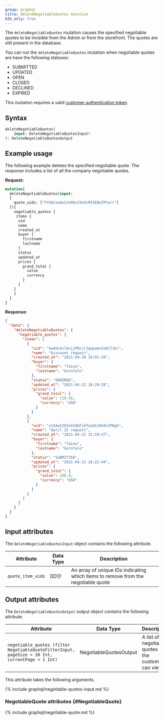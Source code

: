 ```yaml
---
group: graphql
title: deleteNegotiableQuotes mutation
b2b_only: true
---
```


The `deleteNegotiableQuotes` mutation causes the specified negotiable quotes to be invisible from the Admin or from the storefront. The quotes are still present in the database.

You can run the `deleteNegotiableQuotes` mutation when negotiable quotes are have the following statuses:

*  SUBMITTED
*  UPDATED
*  OPEN
*  CLOSED
*  DECLINED
*  EXPIRED

This mutation requires a valid [customer authentication token]({{page.baseurl}}/graphql/mutations/generate-customer-token.html).

## Syntax

```graphql
deleteNegotiableQuotes(
    input: DeleteNegotiableQuotesInput!
): DeleteNegotiableQuotesOutput
```

## Example usage

The following example deletes the specified negotiable quote. The response includes a list of all the company negotiable quotes.

**Request:**

```graphql
mutation{
  deleteNegotiableQuotes(input: 
  {
    quote_uids: ["FYGOCooAxSJnMdxI9v0cMI5EBaTPtwrr"]
  }){
    negotiable_quotes {
     items {
      uid
      name
      created_at
      buyer {
        firstname
        lastname
      }
      status
      updated_at
      prices {
        grand_total {
          value
          currency
        }
      }
    } 
    }
  }
}
```

**Response:**

```json
{
  "data": {
    "deleteNegotiableQuotes": {
      "negotiable_quotes": {
        "items": [
          {
            "uid": "kw6mLEvl6vjjPNsjtJqwpamv5o0iT1bc",
            "name": "Discount request",
            "created_at": "2021-04-20 19:01:38",
            "buyer": {
              "firstname": "Taina",
              "lastname": "Garofalo"
            },
            "status": "ORDERED",
            "updated_at": "2021-04-21 18:29:28",
            "prices": {
              "grand_total": {
                "value": 110.95,
                "currency": "USD"
              }
            }
          },
          {
            "uid": "xCA4wSZEHsb5QbFiKfoq5k1Dk8vIPBgb",
            "name": "April 22 request",
            "created_at": "2021-04-22 15:59:47",
            "buyer": {
              "firstname": "Taina",
              "lastname": "Garofalo"
            },
            "status": "SUBMITTED",
            "updated_at": "2021-04-23 18:21:44",
            "prices": {
              "grand_total": {
                "value": 208.8,
                "currency": "USD"
              }
            }
          }
        ]
      }
    }
  }
}
```

## Input attributes

The `DeleteNegotiableQuotesInput` object contains the following attribute.

Attribute | Data Type | Description
--- | --- | ---
`quote_item_uids` | [ID!]! | An array of unique IDs indicating which items to remove from the negotiable quote

## Output attributes

The `DeleteNegotiableQuotesOutput` output object contains the following attribute.

Attribute | Data Type | Description
--- | --- | ---
`negotiable_quotes (filter NegotiableQuoteFilterInput, pageSize = 20 Int, currentPage = 1 Int)` | NegotiableQuotesOutput | A list of negotiable quotes that the customer can view

This attribute takes the following arguments.

{% include graphql/negotiable-quotes-input.md %}

### NegotiableQuote attributes {#NegotiableQuote}

{% include graphql/negotiable-quote.md %}
